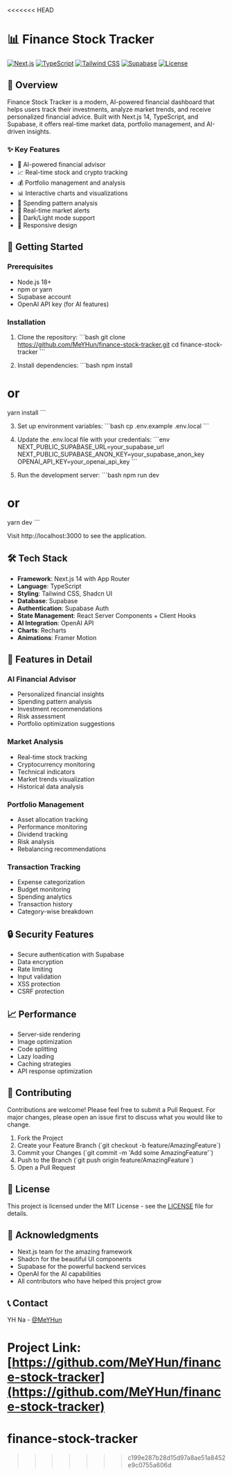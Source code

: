 <<<<<<< HEAD
# 📊 Finance Stock Tracker

[![Next.js](https://img.shields.io/badge/Next.js-14-black)](https://nextjs.org/)
[![TypeScript](https://img.shields.io/badge/TypeScript-5.0-blue)](https://www.typescriptlang.org/)
[![Tailwind CSS](https://img.shields.io/badge/Tailwind-3.0-38B2AC)](https://tailwindcss.com/)
[![Supabase](https://img.shields.io/badge/Supabase-Database-green)](https://supabase.com/)
[![License](https://img.shields.io/badge/License-MIT-yellow.svg)](https://opensource.org/licenses/MIT)

## 🌟 Overview

Finance Stock Tracker is a modern, AI-powered financial dashboard that helps users track their investments, analyze market trends, and receive personalized financial advice. Built with Next.js 14, TypeScript, and Supabase, it offers real-time market data, portfolio management, and AI-driven insights.

### ✨ Key Features

-  🤖 AI-powered financial advisor
-  📈 Real-time stock and crypto tracking
-  💰 Portfolio management and analysis
-  📊 Interactive charts and visualizations
-  💸 Spending pattern analysis
-  🔔 Real-time market alerts
-  🌙 Dark/Light mode support
-  📱 Responsive design

## 🚀 Getting Started

### Prerequisites

-  Node.js 18+
-  npm or yarn
-  Supabase account
-  OpenAI API key (for AI features)

### Installation

1. Clone the repository:
   \`\`\`bash
   git clone https://github.com/MeYHun/finance-stock-tracker.git
   cd finance-stock-tracker
   \`\`\`

2. Install dependencies:
   \`\`\`bash
   npm install

# or

yarn install
\`\`\`

3. Set up environment variables:
   \`\`\`bash
   cp .env.example .env.local
   \`\`\`

4. Update the .env.local file with your credentials:
   \`\`\`env
   NEXT_PUBLIC_SUPABASE_URL=your_supabase_url
   NEXT_PUBLIC_SUPABASE_ANON_KEY=your_supabase_anon_key
   OPENAI_API_KEY=your_openai_api_key
   \`\`\`

5. Run the development server:
   \`\`\`bash
   npm run dev

# or

yarn dev
\`\`\`

Visit http://localhost:3000 to see the application.

## 🛠️ Tech Stack

-  **Framework**: Next.js 14 with App Router
-  **Language**: TypeScript
-  **Styling**: Tailwind CSS, Shadcn UI
-  **Database**: Supabase
-  **Authentication**: Supabase Auth
-  **State Management**: React Server Components + Client Hooks
-  **AI Integration**: OpenAI API
-  **Charts**: Recharts
-  **Animations**: Framer Motion

## 📱 Features in Detail

### AI Financial Advisor

-  Personalized financial insights
-  Spending pattern analysis
-  Investment recommendations
-  Risk assessment
-  Portfolio optimization suggestions

### Market Analysis

-  Real-time stock tracking
-  Cryptocurrency monitoring
-  Technical indicators
-  Market trends visualization
-  Historical data analysis

### Portfolio Management

-  Asset allocation tracking
-  Performance monitoring
-  Dividend tracking
-  Risk analysis
-  Rebalancing recommendations

### Transaction Tracking

-  Expense categorization
-  Budget monitoring
-  Spending analytics
-  Transaction history
-  Category-wise breakdown

## 🔒 Security Features

-  Secure authentication with Supabase
-  Data encryption
-  Rate limiting
-  Input validation
-  XSS protection
-  CSRF protection

## 📈 Performance

-  Server-side rendering
-  Image optimization
-  Code splitting
-  Lazy loading
-  Caching strategies
-  API response optimization

## 🤝 Contributing

Contributions are welcome! Please feel free to submit a Pull Request. For major changes, please open an issue first to discuss what you would like to change.

1. Fork the Project
2. Create your Feature Branch (\`git checkout -b feature/AmazingFeature\`)
3. Commit your Changes (\`git commit -m 'Add some AmazingFeature'\`)
4. Push to the Branch (\`git push origin feature/AmazingFeature\`)
5. Open a Pull Request

## 📄 License

This project is licensed under the MIT License - see the [LICENSE](LICENSE) file for details.

## 🙏 Acknowledgments

-  Next.js team for the amazing framework
-  Shadcn for the beautiful UI components
-  Supabase for the powerful backend services
-  OpenAI for the AI capabilities
-  All contributors who have helped this project grow

## 📞 Contact

YH Na - [@MeYHun](https://github.com/MeYHun)

Project Link: [https://github.com/MeYHun/finance-stock-tracker](https://github.com/MeYHun/finance-stock-tracker)
=======
# finance-stock-tracker
>>>>>>> c199e287b28d15d97a8ae51a8452e9c0755a606d
